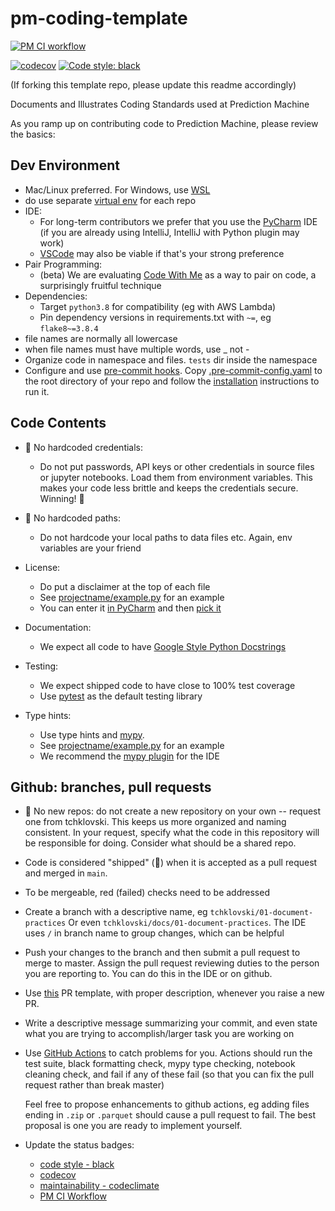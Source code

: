 # pm-coding-template
[![PM CI workflow](https://github.com/predictionmachine/pm-coding-template/actions/workflows/pm-gh-actions.yml/badge.svg)](https://github.com/predictionmachine/pm-coding-template/actions/workflows/pm-gh-actions.yml)
<!-- see https://app.codecov.io/gh/predictionmachine/pm-coding-template/settings/badge -->
[![codecov](https://codecov.io/gh/predictionmachine/pm-coding-template/branch/main/graph/badge.svg?token=W1bAJ3l546)](https://codecov.io/gh/predictionmachine/pm-coding-template)
[![Code style: black](https://img.shields.io/badge/code%20style-black-000000.svg)](https://github.com/psf/black)

(If forking this template repo, please update this readme accordingly)

Documents and Illustrates Coding Standards used at Prediction Machine

As you ramp up on contributing code to Prediction Machine,
please review the basics:

## Dev Environment
* Mac/Linux preferred. For Windows, use [WSL](https://docs.microsoft.com/en-us/windows/wsl/install-win10)
* do use separate [virtual env](https://docs.python.org/3/library/venv.html) for each repo
* IDE:
  * For long-term contributors we prefer that you use the
  [PyCharm](https://www.jetbrains.com/pycharm/) IDE (if you are already
  using IntelliJ, IntelliJ with Python plugin may work)
  * [VSCode](https://code.visualstudio.com/) may also be viable if that's your strong preference
* Pair Programming:
  * (beta) We are evaluating [Code With Me](https://plugins.jetbrains.com/plugin/14896-code-with-me)
as a way to pair on code, a surprisingly fruitful technique
* Dependencies:
  * Target `python3.8` for compatibility (eg with AWS Lambda)
  * Pin dependency versions in requirements.txt with `~=`, eg `flake8~=3.8.4`
* file names are normally all lowercase
* when file names must have multiple words, use _ not -
* Organize code in namespace and files. `tests` dir inside the namespace
* Configure and use [pre-commit hooks](https://pre-commit.com/#plugins). Copy [.pre-commit-config.yaml](.pre-commit-config.yaml) to the root directory of your repo and follow the [installation](https://pre-commit.com/#installation) instructions to run it.


## Code Contents
* 🛑 No hardcoded credentials:
  * Do not put passwords, API keys or other credentials in source files or
  jupyter notebooks. Load them from environment variables. This makes your code
  less brittle and keeps the credentials secure. Winning! 🙌
* 🛑 No hardcoded paths:
  * Do not hardcode your local paths to data files etc. Again, env variables
  are your friend
* License:
  * Do put a disclaimer at the top of each file
   * See [projectname/example.py](projectname/example.py) for an example
   * You can enter it [in PyCharm](http://prntscr.com/1011gyr) and then [pick it](http://prntscr.com/1011fz5)

* Documentation:
  * We expect all code to have [Google Style Python Docstrings](https://sphinxcontrib-napoleon.readthedocs.io/en/latest/example_google.html#example-google)
* Testing:
  * We expect shipped code to have close to 100% test coverage
  * Use [pytest](https://docs.pytest.org/en/stable/) as the default testing library
* Type hints:
  * Use type hints and [mypy](https://mypy.readthedocs.io/en/stable/).
  * See [projectname/example.py](projectname/example.py) for an example
  * We recommend the [mypy plugin](https://plugins.jetbrains.com/plugin/11086-mypy) for the IDE


## Github: branches, pull requests
* 🛑 No new repos: do not create a new repository on your own -- request one from tchklovski.
  This keeps us more organized and naming consistent. In your request, specify what the code
  in this repository will be responsible for doing. Consider what should be a shared repo.
* Code is considered "shipped" (🎉) when it is accepted as a pull request and merged in `main`.
* To be mergeable, red (failed) checks need to be addressed
* Create a branch with a descriptive name, eg `tchklovski/01-document-practices`
  Or even `tchklovski/docs/01-document-practices`. The IDE uses `/` in branch
  name to group changes, which can be helpful
* Push your changes to the branch and then submit a pull request to merge to
  master. Assign the pull request reviewing duties to the person you are
  reporting to. You can do this in the IDE or on github.
* Use [this](.github/pull_request_template.md) PR template,
  with proper description, whenever you raise a new PR.
* Write a descriptive message summarizing your commit, and even state what
  you are trying to accomplish/larger task you are working on
* Use [GitHub Actions](https://docs.github.com/en/actions) to catch problems for
  you. Actions should run the test suite, black formatting check, mypy type
  checking, notebook cleaning check, and fail if any of these fail (so that you
  can fix the pull request rather than break master)

  Feel free to propose enhancements to github actions, eg adding files ending
  in `.zip` or `.parquet` should cause a pull request to fail. The best
  proposal is one you are ready to implement yourself.
* Update the status badges:
  <!-- see https://github.com/psf/black#show-your-style -->
  * [code style - black](https://github.com/psf/black)
  <!-- see https://app.codecov.io/gh/predictionmachine/event-tools/settings/badge -->
  * [codecov](https://about.codecov.io/product/feature/badges/)
  <!-- see https://codeclimate.com/repos/6094b3d1a32d9010d700292e/badges#maintainability-markdown -->
  * [maintainability - codeclimate](https://codeclimate.com/github/codeclimate/codeclimate/badges)
  <!-- see https://docs.github.com/en/actions/managing-workflow-runs/adding-a-workflow-status-badge -->
  * [PM CI Workflow](https://github.com/predictionmachine/pm-coding-template/actions/workflows/pm-gh-actions.yml)
